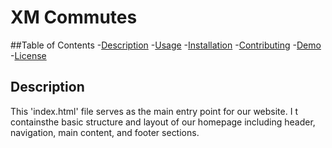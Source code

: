 # XM Commutes
##Table of Contents
-[Description](#description)
-[Usage](#usage)
-[Installation](#installation)
-[Contributing](#contributing)
-[Demo](#demo)
-[License](#license)
## Description
This 'index.html' file serves as the main entry point for our website. I t containsthe basic structure and layout of our homepage including header, navigation, main content, and footer sections.




